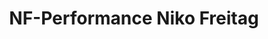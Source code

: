 ---
title: "NF-Performance Niko Freitag"
url: /neumuenster/nf-performance-niko-freitag/
shop: Motorrad
---